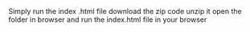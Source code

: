 Simply run the index .html file 
download the zip code
unzip it
open the folder in browser
and run the index.html file in your browser
